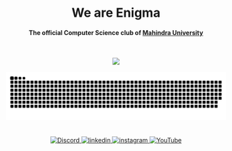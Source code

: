 <div align="center">
<h1 align="center">We are Enigma</h1>
<h4 align="center">The official Computer Science club of <a href="https://mahindrauniversity.edu.in" target="_blank">Mahindra University</a></h4>
</div>
<br>

<p align="center">
  <a href="https://github.com/DenverCoder1/readme-typing-svg"><img src="https://readme-typing-svg.herokuapp.com?lines=Tech+workshops;Hackathons;eSports+Championships;Embedded+Systems;RaspBerryPi+Clusters;Cybersecurity+challenges&center=true&width=500&height=50"></a>
</p>

<div align="center">
  <a href="https://1999azzar.github.io/1999AZZAR/">
  <img  src="https://github.com/1999AZZAR/1999AZZAR/blob/main/resources/img/grid-snake.svg"
       alt="snake" /></a>
</div>

<br>
<br>

<div align="center">
<a href="https://discord.gg/5eJwmkV" target="_blank">
<img src=https://img.shields.io/badge/discord-%2300acee.svg?color=5865F2&style=for-the-badge&logo=discord&logoColor=white alt=Discord style="margin-bottom: 5px;" />
</a>

<a href="https://www.linkedin.com/company/mu-enigma/" target="_blank">
<img src=https://img.shields.io/badge/linkedin-%2300acee.svg?color=405DE6&style=for-the-badge&logo=linkedin&logoColor=white alt=linkedin style="margin-bottom: 5px;" />

<a href="https://www.instagram.com/enigma.mu/" target="_blank">
<img src=https://img.shields.io/badge/instagram-%ff5851db.svg?color=C13584&style=for-the-badge&logo=instagram&logoColor=white alt=instagram style="margin-bottom: 5px;" />
</a>

<a href="https://www.youtube.com/channel/UCcq-LdW2k2_WpZHWq0i3TQQ" target="_blank">
<img src=https://img.shields.io/badge/youtube-%2300acee.svg?color=FF0000&style=for-the-badge&logo=youtube&logoColor=white alt=YouTube style="margin-bottom: 5px;" />
</a>

</div>
